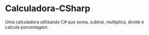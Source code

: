 # Calculadora-CSharp
Uma calculadora utilizando C# que soma, subtrai, multiplica, divide e calcula porcentagem.
